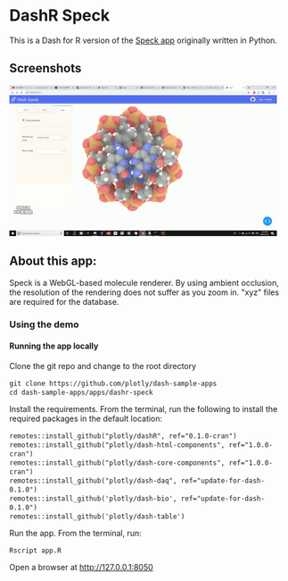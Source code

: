 # DashR Speck 

This is a Dash for R version of the [Speck app](https://github.com/plotly/dash-bio/blob/master/tests/dashbio_demos/app_speck.py) originally written in Python.

## Screenshots
![assets/speck.gif](assets/speck.gif)

## About this app:

Speck is a WebGL-based molecule renderer. By using ambient occlusion, the resolution of the rendering does not suffer as you zoom in. "xyz" files are required for the database.

### Using the demo

#### Running the app locally

Clone the git repo and change to the root directory 

```
git clone https://github.com/plotly/dash-sample-apps
cd dash-sample-apps/apps/dashr-speck
```
Install the requirements. From the terminal, run the following to install the required packages in the default location:

```
remotes::install_github("plotly/dashR", ref="0.1.0-cran")
remotes::install_github("plotly/dash-html-components", ref="1.0.0-cran")
remotes::install_github("plotly/dash-core-components", ref="1.0.0-cran")
remotes::install_github("plotly/dash-daq", ref="update-for-dash-0.1.0")
remotes::install_github('plotly/dash-bio', ref="update-for-dash-0.1.0")
remotes::install_github('plotly/dash-table')
```

Run the app. From the terminal, run:

```
Rscript app.R
```

Open a browser at http://127.0.0.1:8050

